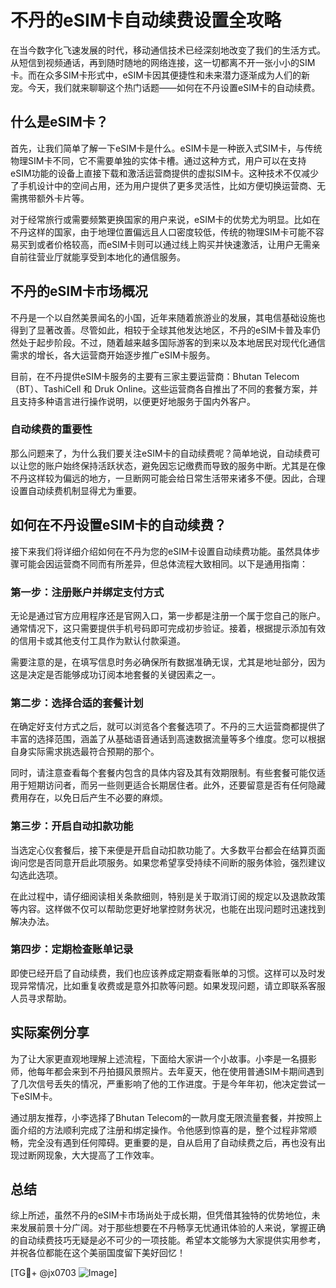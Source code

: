# 不丹的eSIM卡自动续费设置全攻略

在当今数字化飞速发展的时代，移动通信技术已经深刻地改变了我们的生活方式。从短信到视频通话，再到随时随地的网络连接，这一切都离不开一张小小的SIM卡。而在众多SIM卡形式中，eSIM卡因其便捷性和未来潜力逐渐成为人们的新宠。今天，我们就来聊聊这个热门话题——如何在不丹设置eSIM卡的自动续费。

## 什么是eSIM卡？

首先，让我们简单了解一下eSIM卡是什么。eSIM卡是一种嵌入式SIM卡，与传统物理SIM卡不同，它不需要单独的实体卡槽。通过这种方式，用户可以在支持eSIM功能的设备上直接下载和激活运营商提供的虚拟SIM卡。这种技术不仅减少了手机设计中的空间占用，还为用户提供了更多灵活性，比如方便切换运营商、无需携带额外卡片等。

对于经常旅行或需要频繁更换国家的用户来说，eSIM卡的优势尤为明显。比如在不丹这样的国家，由于地理位置偏远且人口密度较低，传统的物理SIM卡可能不容易买到或者价格较高，而eSIM卡则可以通过线上购买并快速激活，让用户无需亲自前往营业厅就能享受到本地化的通信服务。

## 不丹的eSIM卡市场概况

不丹是一个以自然美景闻名的小国，近年来随着旅游业的发展，其电信基础设施也得到了显著改善。尽管如此，相较于全球其他发达地区，不丹的eSIM卡普及率仍然处于起步阶段。不过，随着越来越多国际游客的到来以及本地居民对现代化通信需求的增长，各大运营商开始逐步推广eSIM卡服务。

目前，在不丹提供eSIM卡服务的主要有三家主要运营商：Bhutan Telecom（BT）、TashiCell 和 Druk Online。这些运营商各自推出了不同的套餐方案，并且支持多种语言进行操作说明，以便更好地服务于国内外客户。

### 自动续费的重要性

那么问题来了，为什么我们要关注eSIM卡的自动续费呢？简单地说，自动续费可以让您的账户始终保持活跃状态，避免因忘记缴费而导致的服务中断。尤其是在像不丹这样较为偏远的地方，一旦断网可能会给日常生活带来诸多不便。因此，合理设置自动续费机制显得尤为重要。

## 如何在不丹设置eSIM卡的自动续费？

接下来我们将详细介绍如何在不丹为您的eSIM卡设置自动续费功能。虽然具体步骤可能会因运营商不同而有所差异，但总体流程大致相同。以下是通用指南：

### 第一步：注册账户并绑定支付方式

无论是通过官方应用程序还是官网入口，第一步都是注册一个属于您自己的账户。通常情况下，这只需要提供手机号码即可完成初步验证。接着，根据提示添加有效的信用卡或其他支付工具作为默认付款渠道。

需要注意的是，在填写信息时务必确保所有数据准确无误，尤其是地址部分，因为这是决定是否能够成功订阅本地套餐的关键因素之一。

### 第二步：选择合适的套餐计划

在确定好支付方式之后，就可以浏览各个套餐选项了。不丹的三大运营商都提供了丰富的选择范围，涵盖了从基础语音通话到高速数据流量等多个维度。您可以根据自身实际需求挑选最符合预期的那个。

同时，请注意查看每个套餐内包含的具体内容及其有效期限制。有些套餐可能仅适用于短期访问者，而另一些则更适合长期居住者。此外，还要留意是否有任何隐藏费用存在，以免日后产生不必要的麻烦。

### 第三步：开启自动扣款功能

当选定心仪套餐后，接下来便是开启自动扣款功能了。大多数平台都会在结算页面询问您是否同意开启此项服务。如果您希望享受持续不间断的服务体验，强烈建议勾选此选项。

在此过程中，请仔细阅读相关条款细则，特别是关于取消订阅的规定以及退款政策等内容。这样做不仅可以帮助您更好地掌控财务状况，也能在出现问题时迅速找到解决办法。

### 第四步：定期检查账单记录

即使已经开启了自动续费，我们也应该养成定期查看账单的习惯。这样可以及时发现异常情况，比如重复收费或是意外扣款等问题。如果发现问题，请立即联系客服人员寻求帮助。

## 实际案例分享

为了让大家更直观地理解上述流程，下面给大家讲一个小故事。小李是一名摄影师，他每年都会来到不丹拍摄风景照片。去年夏天，他在使用普通SIM卡期间遇到了几次信号丢失的情况，严重影响了他的工作进度。于是今年年初，他决定尝试一下eSIM卡。

通过朋友推荐，小李选择了Bhutan Telecom的一款月度无限流量套餐，并按照上面介绍的方法顺利完成了注册和绑定操作。令他感到惊喜的是，整个过程非常顺畅，完全没有遇到任何障碍。更重要的是，自从启用了自动续费之后，再也没有出现过断网现象，大大提高了工作效率。

## 总结

综上所述，虽然不丹的eSIM卡市场尚处于成长期，但凭借其独特的优势地位，未来发展前景十分广阔。对于那些想要在不丹畅享无忧通讯体验的人来说，掌握正确的自动续费技巧无疑是必不可少的一项技能。希望本文能够为大家提供实用参考，并祝各位都能在这个美丽国度留下美好回忆！

[TG💪+ @jx0703 ![Image](https://github.com/user-attachments/assets/dbca1d08-cadb-493c-b0ec-ad6f7a83f270)]